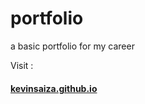 # portfolio
a basic portfolio for my career


Visit : 
<p style="font-size: 20px;"><b>
  
<a href="https://kevinsaiza.github.io/portfolio/">kevinsaiza.github.io</a>
  
  </b></p>
